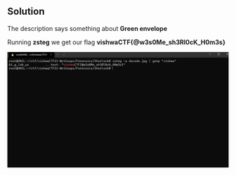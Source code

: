 ## Solution

The description says something about **Green envelope**


Running **zsteg** we get our flag **vishwaCTF{@w3s0Me_sh3Rl0cK_H0m3s}**

![](images/zsteg.png) 
